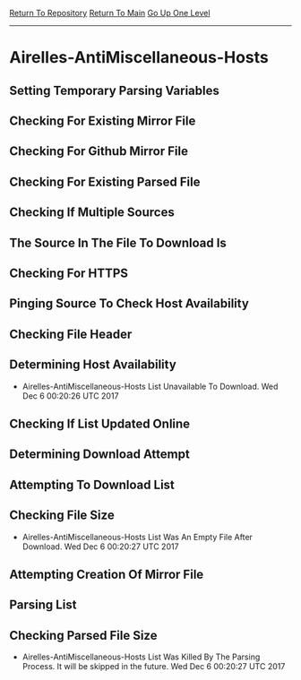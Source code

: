 [Return To Repository](https://github.com/deathbybandaid/piholeparser/)
[Return To Main](https://github.com/deathbybandaid/piholeparser/blob/master/RecentRunLogs/Mainlog.md)
[Go Up One Level](https://github.com/deathbybandaid/piholeparser/blob/master/RecentRunLogs/TopLevelScripts/30-Processing-Blacklists.md)
____________________________________
# Airelles-AntiMiscellaneous-Hosts
## Setting Temporary Parsing Variables
## Checking For Existing Mirror File
## Checking For Github Mirror File
## Checking For Existing Parsed File
## Checking If Multiple Sources
## The Source In The File To Download Is
## Checking For HTTPS
## Pinging Source To Check Host Availability
## Checking File Header
## Determining Host Availability
* Airelles-AntiMiscellaneous-Hosts List Unavailable To Download. Wed Dec 6 00:20:26 UTC 2017
## Checking If List Updated Online
## Determining Download Attempt
## Attempting To Download List
## Checking File Size
* Airelles-AntiMiscellaneous-Hosts List Was An Empty File After Download. Wed Dec 6 00:20:27 UTC 2017
## Attempting Creation Of Mirror File
## Parsing List
## Checking Parsed File Size
* Airelles-AntiMiscellaneous-Hosts List Was Killed By The Parsing Process. It will be skipped in the future. Wed Dec 6 00:20:27 UTC 2017
